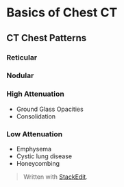 # Basics of Chest CT
## CT Chest Patterns
### Reticular

### Nodular

### High Attenuation
- Ground Glass Opacities
- Consolidation

### Low Attenuation
- Emphysema
- Cystic lung disease
- Honeycombing

> Written with [StackEdit](https://stackedit.io/).
<!--stackedit_data:
eyJoaXN0b3J5IjpbLTE4MzI3NDc2Myw0NDM4Njk1MjVdfQ==
-->